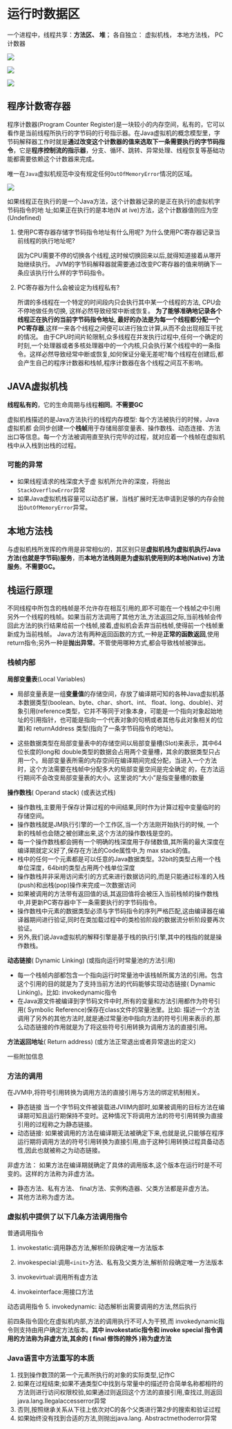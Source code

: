 # 运行时数据区



一个进程中，线程共享：**方法区、 堆**； 
各自独立： 虚拟机栈， 本地方法栈， PC计数器

![](http://emall-t.oss-cn-hangzhou.aliyuncs.com/blog/2020-07-08-073539.png)

![](https://tva1.sinaimg.cn/large/007S8ZIlly1ggjlqme6t1j30ru0g3t9w.jpg)

![](https://tva1.sinaimg.cn/large/007S8ZIlly1gesz6gsmslj31q20qstq1.jpg)

## 程序计数寄存器

程序计数器(Program Counter Register)是一块较小的内存空间，私有的，它可以看作是当前线程所执行的字节码的行号指示器。在Java虚拟机的概念模型里，字节码解释器工作时就是**通过改变这个计数器的值来选取下一条需要执行的字节码指令**，它是**程序控制流的指示器**，分支、循环、跳转、异常处理、线程恢复等基础功能都需要依赖这个计数器来完成。

唯一在`Java`虚拟机规范中没有规定任何`OutOfMemoryError`情况的区域。

![](https://s1.ax1x.com/2020/04/22/JUe90K.png)

如果线程正在执行的是一个Java方法，这个计数器记录的是正在执行的虚拟机字节码指令的地 址;如果正在执行的是本地(N at ive)方法，这个计数器值则应为空(Undefined)

1. 使用PC寄存器存储字节码指令地址有什么用呢? 为什么使用PC寄存器记录当前线程的执行地址呢?

    因为CPU需要不停的切换各个线程,这时候切换回来以后,就得知道接着从哪开始继续执行。
    JVM的字节码解释器就需要通过改变PC寄存器的值来明确下一条应该执行什么样的字节码指令。

2. PC寄存器为什么会被设定为线程私有?

    所谓的多线程在一个特定的时间段内只会执行其中某一个线程的方法, CPU会不停地做任务切换, 这样必然导致经常中断或恢复。
    **为了能够准确地记录各个线程正在执行的当前字节码指令地址, 最好的办法是为每一个线程都分配一个PC寄存器**,这样一来各个线程之间便可以进行独立计算,从而不会出现相互干扰的情况。
    由于CPU时间片轮限制,众多线程在并发执行过程中,任何一个确定的时刻,一个处理器或者多核处理器中的一个内核,只会执行某个线程中的一条指令。这样必然导致经常中断或恢复,如何保证分毫无差呢?每个线程在创建后,都会产生自己的程序计数器和栈帧,程序计数器在各个线程之间互不影响。



## JAVA虚拟机栈

**线程私有的**，它的生命周期与线程**相同**。**不需要GC**

虚拟机栈描述的是Java方法执行的线程内存模型: 每个方法被执行的时候，Java虚拟机都 会同步创建一个**栈帧**用于存储局部变量表、操作数栈、动态连接、方法出口等信息。每一个方法被调用直至执行完毕的过程，就对应着一个栈帧在虚拟机栈中从入栈到出栈的过程。

### 可能的异常

- 如果线程请求的栈深度大于虚 拟机所允许的深度，将抛出`StackOverflowError`异常
- 如果Java虚拟机栈容量可以动态扩展，当栈扩展时无法申请到足够的内存会抛出`OutOfMemoryError`异常。



## 本地方法栈

与虚拟机栈所发挥的作用是非常相似的，其区别只是**虚拟机栈为虚拟机执行Java方法(也就是字节码)服务**，而**本地方法栈则是为虚拟机使用到的本地(Native) 方法服务**。**不需要GC。**



## 栈运行原理

不同线程中所包含的栈帧是不允许存在相互引用的,即不可能在一个栈帧之中引用另外一个线程的栈帧。如果当前方法调用了其他方法,方法返回之际,当前栈帧会传回此方法的执行结果给前一个栈帧,接着,虚拟机会丢弃当前栈帧,使得前一个栈帧重新成为当前栈帧。
Java方法有两种返回函数的方式,一种是**正常的函数返回**,使用 return指令;另外一种是**抛出异常**。不管使用哪种方式,都会导致栈帧被弹出。

### 栈帧内部

**局部变量表**(Local Variables)

- 局部变量表是一组**变量值**的存储空间，存放了编译期可知的各种Java虚拟机基本数据类型(boolean、byte、char、short、int、 float、long、double)、对象引用(reference类型，它并不等同于对象本身，可能是一个指向对象起始地址的引用指针，也可能是指向一个代表对象的句柄或者其他与此对象相关的位置)和 returnAddress 类型(指向了一条字节码指令的地址)。

- 这些数据类型在局部变量表中的存储空间以局部变量槽(Slot)来表示，其中64位长度的long和 double类型的数据会占用两个变量槽，其余的数据类型只占用一个。局部变量表所需的内存空间在编译期间完成分配，当进入一个方法时，这个方法需要在栈帧中分配多大的局部变量空间是完全确定 的，在方法运行期间不会改变局部变量表的大小。这里说的“大小”是指变量槽的数量

**操作数栈**( Operand stack)  (或表达式栈)

- 操作数栈,主要用于保存计算过程的中间结果,同时作为计算过程中变量临时的存储空间。
- 操作数栈就是JM执行引擎的一个工作区,当一个方法刚开始执行的时候, 一个新的栈帧也会随之被创建出来,这个方法的操作数栈是空的。
- 每一个操作数栈都会拥有一个明确的栈深度用于存储数值,其所需的最大深度在编译期就定义好了,保存在方法的Code属性中,为 max stack的值。
- 栈中的任何一个元素都是可以任意的Java数据类型。32bit的类型占用一个栈单位深度，64bit的类型占用两个栈单位深度
- 操作数栈并非采用访问索引的方式来进行数据访问的,而是只能通过标准的入栈(push)和出栈(pop)操作来完成一次数据访问
- 如果被调用的方法带有返回值的话,其返回值将会被压入当前栈帧的操作数栈中,并更新PC寄存器中下一条需要执行的字节码指令。
- 操作数栈中元素的数据类型必须与字节码指令的序列严格匹配,这由编译器在编译器期间进行验证,同时在类加载过程中的类检验阶段的数据流分析阶段要再次验证。
- 另外,我们说Java虚拟机的解释引擎是基于栈的执行引擎,其中的栈指的就是操作数栈。

**动态链接**( Dynamic Linking)  (或指向运行时常量池的方法引用)

- 每一个栈帧内部都包含一个指向运行时常量池中该栈帧所属方法的引用。包含这个引用的目的就是为了支持当前方法的代码能够实现动态链接( Dynamic Linking)。比如: invokedynamic指令
- 在Java源文件被编译到字节码文件中时,所有的变量和方法引用都作为符号引用( Symbolic Reference)保存在class文件的常量池里。比如: 描述一个方法调用了另外的其他方法时,就是通过常量池中指向方法的符号引用来表示的,那么动态链接的作用就是为了将这些符号引用转换为调用方法的直接引用。

**方法返回地址**( Return address)  (或方法正常退出或者异常退出的定义)

一些附加信息



### 方法的调用

在JVM中,将符号引用转换为调用方法的直接引用与方法的绑定机制相关。

- 静态链接
    当一个字节码文件被装载进JⅦM内部时,如果被调用的目标方法在编译期可知且运行期保持不变时。这种情况下将调用方法的符号引用转换为直接引用的过程称之为静态链接。
- 动态链接:
    如果被调用的方法在编译期无法被确定下来,也就是说,只能够在程序运行期将调用方法的符号引用转换为直接引用,由于这种引用转换过程具备动态性,因此也就被称之为动态链接。

非虚方法： 如果方法在编译期就确定了具体的调用版本,这个版本在运行时是不可变的。这样的方法称为非虚方法。

- 静态方法、私有方法、 final方法、实例构造器、父类方法都是非虚方法。
- 其他方法称为虚方法。



### 虚拟机中提供了以下几条方法调用指令

普通调用指令

1. invokestatic:调用静态方法,解析阶段确定唯一方法版本

2. invokespecial:调用`<init>`方法、私有及父类方法,解析阶段确定唯一方法版本

3. invokevirtual:调用所有虚方法

4. invokeinterface:用接口方法

动态调用指令
5. invokedynamic: 动态解析出需要调用的方法,然后执行

前四条指令固化在虚拟机内部,方法的调用执行不可人为干预,而 invokedynamic指令则支持由用户确定方法版本。**其中 invokestatic指令和 invoke special 指令调用的方法称为非虚方法,其余的 ( final 修饰的除外 )称为虚方法**



### Java语言中方法重写的本质

1. 找到操作数顶的第一个元素所执行的对象的实际类型,记作C
2. 如果在过程结束;如果不通类型C中找到与常量中的描述符合简单名称都相符的方法则进行访问权限校验,如果通过则返回这个方法的直接引用,查找过,则返回java.lang.Ilegalaccesserror异常
3. 否则,按照继承关系从下往上依次对C的各个父类进行第2步的搜索和验证过程
4. 如果始终没有找到合适的方法,则抛出java.lang. Abstractmethoderror异常
